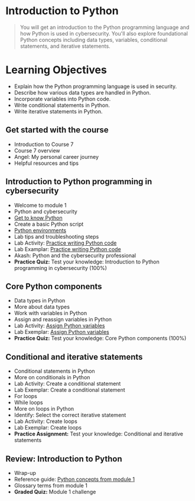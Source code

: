 # Introduction to Python
> You will get an introduction to the Python programming language and how Python is used in cybersecurity. You'll also explore foundational Python concepts including data types, variables, conditional statements, and iterative statements.
# Learning Objectives
- Explain how the Python programming language is used in security.
- Describe how various data types are handled in Python.
- Incorporate variables into Python code.
- Write conditional statements in Python.
- Write iterative statements in Python.
## Get started with the course
- Introduction to Course 7
- Course 7 overview
- Angel: My personal career journey
- Helpful resources and tips
## Introduction to Python programming in cybersecurity
- Welcome to module 1
- Python and cybersecurity
- [Get to know Python](https://github.com/KailaniBailey/Google-Cybersecurity-Professional-Certificate/tree/main/Course%207%3A%20Automate%20Cybersecurity%20Tasks%20with%20Python/Week%201%3A%20Introduction%20to%20Python/Get%20to%20know%20Python)
- Create a basic Python script
- [Python environments](https://github.com/KailaniBailey/Google-Cybersecurity-Professional-Certificate/tree/main/Course%207:%20Automate%20Cybersecurity%20Tasks%20with%20Python/Week%201:%20Introduction%20to%20Python/Python%20environments)
- Lab tips and troubleshooting steps
- Lab Activity: [Practice writing Python code](https://github.com/KailaniBailey/Google-Cybersecurity-Professional-Certificate/blob/main/Course%207%3A%20Automate%20Cybersecurity%20Tasks%20with%20Python/Week%201%3A%20Introduction%20to%20Python/LAB_Activity_PracticeWritingPythonCode.ipynb)
- Lab Examplar: [Practice writing Python code](https://github.com/KailaniBailey/Google-Cybersecurity-Professional-Certificate/blob/main/Course%207%3A%20Automate%20Cybersecurity%20Tasks%20with%20Python/Week%201%3A%20Introduction%20to%20Python/LAB_Exemplar_PracticeWritingPythonCode.ipynb)
- Akash: Python and the cybersecurity professional
- **Practice Quiz:** Test your knowledge: Introduction to Python programming in cybersecurity (100%)
## Core Python components
- Data types in Python
- More about data types
- Work with variables in Python
- Assign and reassign variables in Python
- Lab Activity: [Assign Python variables](https://github.com/KailaniBailey/Google-Cybersecurity-Professional-Certificate/blob/main/Course%207%3A%20Automate%20Cybersecurity%20Tasks%20with%20Python/Week%201%3A%20Introduction%20to%20Python/Activity_Assign%20Python%20variables.ipynb)
- Lab Exemplar: [Assign Python variables](https://github.com/KailaniBailey/Google-Cybersecurity-Professional-Certificate/blob/main/Course%207%3A%20Automate%20Cybersecurity%20Tasks%20with%20Python/Week%201%3A%20Introduction%20to%20Python/Exemplar_Assign%20Python%20variables.ipynb)
- **Practice Quiz:** Test your knowledge: Core Python components (100%)
## Conditional and iterative statements
- Conditional statements in Python
- More on conditionals in Python
- Lab Activity: Create a conditional statement
- Lab Exemplar: Create a conditional statement
- For loops
- While loops
- More on loops in Python
- Identify: Select the correct iterative statement
- Lab Activity: Create loops
- Lab Exemplar: Create loops
- **Practice Assignment:** Test your knowledge: Conditional and iterative statements
## Review: Introduction to Python
- Wrap-up
- Reference guide: [Python concepts from module 1](https://github.com/KailaniBailey/Google-Cybersecurity-Professional-Certificate/blob/main/Course%207%3A%20Automate%20Cybersecurity%20Tasks%20with%20Python/Week%201%3A%20Introduction%20to%20Python/Python%20concepts%20from%20module%201.pdf)
- Glossary terms from module 1
- **Graded Quiz:** Module 1 challenge

